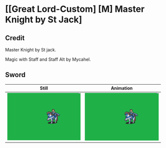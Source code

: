 # [\[Great Lord-Custom\] \[M\] Master Knight by St Jack]

## Credit

Master Knight by St jack.

Magic with Staff and Staff Alt by Mycahel.
	
## Sword

| Still | Animation |
| :---: | :-------: |
| ![Sword still](./Sword_000.png) | ![Sword animation](./Sword.gif) |
